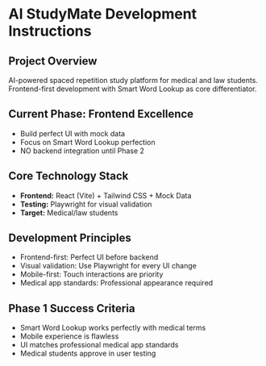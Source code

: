 # AI StudyMate Development Instructions

## Project Overview
AI-powered spaced repetition study platform for medical and law students.
Frontend-first development with Smart Word Lookup as core differentiator.

## Current Phase: Frontend Excellence
- Build perfect UI with mock data
- Focus on Smart Word Lookup perfection
- NO backend integration until Phase 2

## Core Technology Stack
- **Frontend:** React (Vite) + Tailwind CSS + Mock Data
- **Testing:** Playwright for visual validation
- **Target:** Medical/law students

## Development Principles
- Frontend-first: Perfect UI before backend
- Visual validation: Use Playwright for every UI change
- Mobile-first: Touch interactions are priority
- Medical app standards: Professional appearance required

## Phase 1 Success Criteria
- Smart Word Lookup works perfectly with medical terms
- Mobile experience is flawless
- UI matches professional medical app standards
- Medical students approve in user testing
